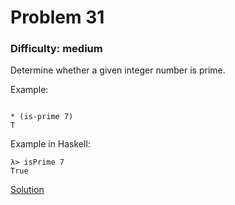 # Problem 31
### Difficulty: medium
Determine whether a given integer number is prime.

Example:

```

* (is-prime 7)
T
```
Example in Haskell:

```
λ> isPrime 7
True
```
[Solution](https://wiki.haskell.org/99_questions/Solutions/31)
